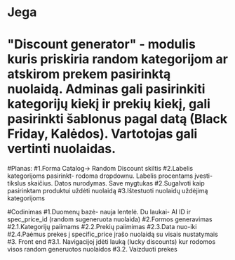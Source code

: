 #                                                   Jega
# "Discount generator" - modulis kuris priskiria random kategorijom ar atskirom prekem pasirinktą nuolaidą. Adminas gali pasirinkiti kategorijų kiekį ir prekių kiekį, gali pasirinkti šablonus pagal datą (Black Friday, Kalėdos). Vartotojas gali vertinti nuolaidas. 
#Planas:
#1.Forma Catalog-> Random Discount skiltis
#2.Labelis kategorijoms pasirinkt- rodoma dropdownu. Labelis procentams įvesti- tikslus skaičius. Datos nurodymas. Save mygtukas
#2.Sugalvoti kaip pasirinktam produktui uždėti nuolaidą
#3.Ištestuoti nuolaidų uždėjimą kategorijoms

#Codinimas
#1.Duomenų bazė- nauja lentelė. Du laukai- AI ID ir spec_price_id (random sugeneruota nuolaida)
#2.Formos generavimas
#2.1.Kategorijų paiimams
#2.2.Prekių paiimimas
#2.3.Data nuo-iki
#2.4.Paėmus prekes į specific_price įrašo nuolaidą su visais nustatymais
#3. Front end
#3.1. Navigacijoj įdėti lauką (lucky discounts) kur rodomos visos random generuotos nuolaidos
#3.2. Vaizduoti prekes
